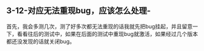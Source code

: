 ## 3-12-对应无法重现bug，应该怎么处理-

首先，我会多测几次，测了好多次都无法重现的话我就先把bug挂起，并且留意一下，看看往后的测试中，如果在后面的测试中重现bug就激活，如果经过几个版本都还没发现的话就关闭bug。
